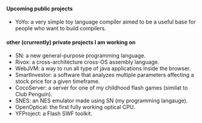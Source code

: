 <h4>Upcoming public projects</h4>
<ul>
  <li>YoYo: a very simple toy language compiler aimed to be a useful base for people who want to build compilers.</li>
</ul>

<h4>other (crurrently) private projects I am working on</h4>
<ul>
  <li>SN: a new general-purpose programming language.</li>
  <li>Rivox: a cross-architecture cross-OS assembly language.</li>
  <li>WebJVM: a way to run all type of java applications inside the browser.</li>
  <li>SmartInvestor: a software that analyzes multiple parameters affecting a stock price for a given timeframe.</li>
  <li>CocoServer: a server for one of my childhood flash games (similat to Club Penguin).</li>
  <li>SNES: an NES emulator made using SN (my programming langauge).</li>
  <li>OpenOptical: the first fully working optical CPU.</li>
  <li>YFProject: a Flash SWF toolkit.</li>
</ul>

<!---
yahyaabdulmohsin/yahyaabdulmohsin is a ✨ special ✨ repository because its `README.md` (this file) appears on your GitHub profile.
You can click the Preview link to take a look at your changes.
--->
